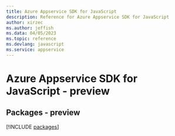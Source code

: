 ```yaml
---
title: Azure Appservice SDK for JavaScript
description: Reference for Azure Appservice SDK for JavaScript
author: xirzec
ms.author: jeffish
ms.data: 04/05/2023
ms.topic: reference
ms.devlang: javascript
ms.service: appservice
---
```

# Azure Appservice SDK for JavaScript - preview
## Packages - preview
[!INCLUDE [packages](appservice-index.md)]